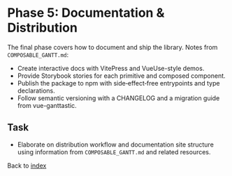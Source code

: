 # Phase 5: Documentation & Distribution

The final phase covers how to document and ship the library. Notes from `COMPOSABLE_GANTT.md`:

- Create interactive docs with VitePress and VueUse-style demos.
- Provide Storybook stories for each primitive and composed component.
- Publish the package to npm with side‑effect‑free entrypoints and type declarations.
- Follow semantic versioning with a CHANGELOG and a migration guide from vue-ganttastic.

## Task
- Elaborate on distribution workflow and documentation site structure using information from `COMPOSABLE_GANTT.md` and related resources.

Back to [index](index.md)
